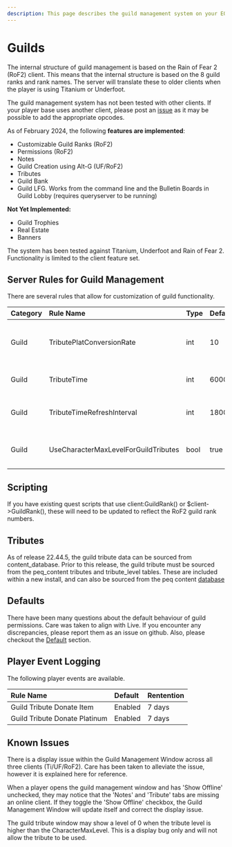 ```yaml
---
description: This page describes the guild management system on your EQEmu Server.
---
```


# Guilds

The internal structure of guild management is based on the Rain of Fear 2 (RoF2) client.  This means that the internal structure is based on the 8 guild ranks and rank names.  The server will translate these to older clients when the player is using Titanium or Underfoot.

The guild management system has not been tested with other clients.  If your player base uses another client, please post an [issue](https://github.com/EQEmu/Server/issues) as it may be possible to add the appropriate opcodes.

As of February 2024, the following **features are implemented**:

* Customizable Guild Ranks (RoF2)
* Permissions (RoF2)
* Notes
* Guild Creation using Alt-G (UF/RoF2)
* Tributes
* Guild Bank
* Guild LFG.  Works from the command line and the Bulletin Boards in Guild Lobby (requires queryserver to be running)

**Not Yet Implemented:**

- Guild Trophies
- Real Estate
- Banners

The system has been tested against Titanium, Underfoot and Rain of Fear 2.  Functionality is limited to the client feature set.

## Server Rules for Guild Management

There are several rules that allow for customization of guild functionality.

| Category | Rule Name | Type | Default | Description |
| :--- | :--- | :--- | :--- | :--- |
| Guild | TributePlatConversionRate | int | 10 | The conversion rate of platinum donations.  Default is 10 guild favor to 1 platinum |
| Guild | TributeTime | int | 600000 | Time in ms for guild tributes.  Default is 10 mins. |
| Guild | TributeTimeRefreshInterval | int | 180000 | Time in ms to send timer updates to all guild members. Default is 3 mins. |
| Guild | UseCharacterMaxLevelForGuildTributes | bool | true | Guild Tributes will adhere to Character:MaxLevel.  Default is true. |

## Scripting

If you have existing quest scripts that use client:GuildRank() or $client->GuildRank(), these will need to be updated to reflect the RoF2 guild rank numbers.

## Tributes

As of release 22.44.5, the guild tribute data can be sourced from content_database.  Prior to this release, the guild tribute must be sourced from the peq_content tributes and tribute_level tables.  These are included within a new install, and can also be sourced from the peq content [database](https://db.projecteq.net/)

## Defaults

There have been many questions about the default behaviour of guild permissions.  Care was taken to align with Live.  If you encounter any discrepancies, please report them as an issue on github.  Also, please checkout the [Default](./defaults.md) section.

## Player Event Logging

The following player events are available.

|Rule Name|Default|Rentention|
|:---|:---|:---|
|Guild Tribute Donate Item|Enabled|7 days|
|Guild Tribute Donate Platinum|Enabled|7 days|

## Known Issues

There is a display issue within the Guild Management Window across all three clients (Ti/UF/RoF2).  Care has been taken to alleviate the issue, however it is explained here for reference.

When a player opens the guild management window and has 'Show Offline' unchecked, they may notice that the 'Notes' and 'Tribute' tabs are missing an online client.  If they toggle the 'Show Offline' checkbox, the Guild Management Window will update itself and correct the display issue. 

The guild tribute window may show a level of 0 when the tribute level is higher than the CharacterMaxLevel.  This is a display bug only and will not allow the tribute to be used.
